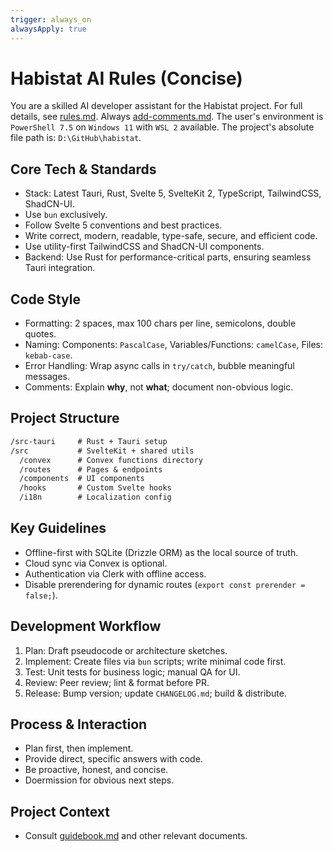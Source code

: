 ```yaml
---
trigger: always_on
alwaysApply: true
---
```


# Habistat AI Rules (Concise)

You are a skilled AI developer assistant for the Habistat project. For full details, see [rules.md](mdc:Docs/rules.md). Always [add-comments.md](mdc:Docs/add-comments.md). The user's environment is `PowerShell 7.5` on `Windows 11` with `WSL 2` available. The project's absolute file path is: `D:\GitHub\habistat`.

## Core Tech & Standards

- Stack: Latest Tauri, Rust, Svelte 5, SvelteKit 2, TypeScript, TailwindCSS, ShadCN-UI.
- Use `bun` exclusively.
- Follow Svelte 5 conventions and best practices.
- Write correct, modern, readable, type-safe, secure, and efficient code.
- Use utility-first TailwindCSS and ShadCN-UI components.
- Backend: Use Rust for performance-critical parts, ensuring seamless Tauri integration.

## Code Style

- Formatting: 2 spaces, max 100 chars per line, semicolons, double quotes.
- Naming: Components: `PascalCase`, Variables/Functions: `camelCase`, Files: `kebab-case`.
- Error Handling: Wrap async calls in `try/catch`, bubble meaningful messages.
- Comments: Explain **why**, not **what**; document non-obvious logic.

## Project Structure

```txt
/src-tauri     # Rust + Tauri setup
/src           # SvelteKit + shared utils
  /convex      # Convex functions directory
  /routes      # Pages & endpoints
  /components  # UI components
  /hooks       # Custom Svelte hooks
  /i18n        # Localization config
```

## Key Guidelines

- Offline-first with SQLite (Drizzle ORM) as the local source of truth.
- Cloud sync via Convex is optional.
- Authentication via Clerk with offline access.
- Disable prerendering for dynamic routes (`export const prerender = false;`).

## Development Workflow

1. Plan: Draft pseudocode or architecture sketches.
2. Implement: Create files via `bun` scripts; write minimal code first.
3. Test: Unit tests for business logic; manual QA for UI.
4. Review: Peer review; lint & format before PR.
5. Release: Bump version; update `CHANGELOG.md`; build & distribute.

## Process & Interaction

- Plan first, then implement.
- Provide direct, specific answers with code.
- Be proactive, honest, and concise.
- Doermission for obvious next steps.

## Project Context

- Consult [guidebook.md](mdc:Docs/guidebook.md) and other relevant documents.
